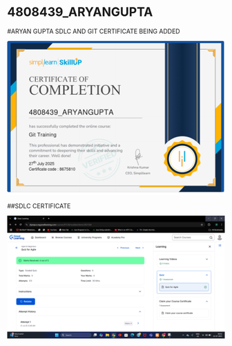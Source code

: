 # 4808439_ARYANGUPTA
#ARYAN GUPTA SDLC AND GIT CERTIFICATE BEING ADDED

<img src="https://github.com/aryan2908gupta/4808439_ARYANGUPTA/blob/main/GIT%20CERTIFICATE/ARYAN%20CERTIFICATE.pdf" alt="GIT">

##SDLC CERTIFICATE

<img src="https://github.com/aryan2908gupta/4808439_ARYANGUPTA/blob/main/SDLC%20CERTIFICATE/Screenshot%20(150).png" alt="SDLC">